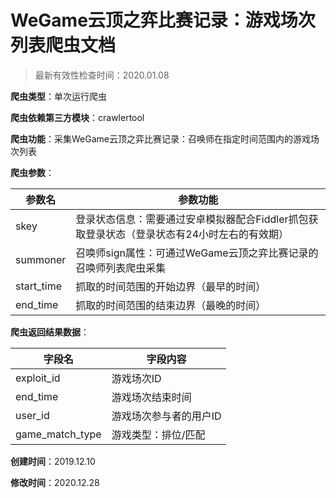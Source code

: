 # WeGame云顶之弈比赛记录：游戏场次列表爬虫文档

> 最新有效性检查时间：2020.01.08

**爬虫类型**：单次运行爬虫

**爬虫依赖第三方模块**：crawlertool

**爬虫功能**：采集WeGame云顶之弈比赛记录：召唤师在指定时间范围内的游戏场次列表

**爬虫参数**：

| 参数名     | 参数功能                                                     |
| ---------- | ------------------------------------------------------------ |
| skey       | 登录状态信息：需要通过安卓模拟器配合Fiddler抓包获取登录状态（登录状态有24小时左右的有效期） |
| summoner   | 召唤师sign属性：可通过WeGame云顶之弈比赛记录的召唤师列表爬虫采集 |
| start_time | 抓取的时间范围的开始边界（最早的时间）                       |
| end_time   | 抓取的时间范围的结束边界（最晚的时间）                       |

**爬虫返回结果数据**：

| 字段名          | 字段内容               |
| --------------- | ---------------------- |
| exploit_id      | 游戏场次ID             |
| end_time        | 游戏场次结束时间       |
| user_id         | 游戏场次参与者的用户ID |
| game_match_type | 游戏类型：排位/匹配    |

**创建时间**：2019.12.10

**修改时间**：2020.12.28